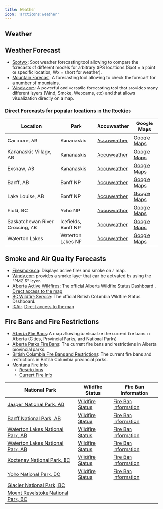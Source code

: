 ```yaml
---
title: Weather
icon: 'arcticons:weather'
---
```


## Weather


## Weather Forecast
- [Spotwx](https://spotwx.com/): Spot weather forecasting tool allowing to compare the forecasts of different models for arbitrary GPS locations (Spot = a point or specific location, Wx = short for weather).
- [Mountain Forecast](https://www.mountain-forecast.com/): A forecasting tool allowing to check the forecast for a number of mountains.
- [Windy.com](https://www.windy.com): A powerful and versatile forecasting tool that provides many different layers (Wind, Smoke, Webcams, etc) and that allows visualization directly on a map.

### Direct Forecasts for popular locations in the Rockies

| Location                        | Park                | Accuweather                                                                                                                                    | Google Maps                                              |
| ------------------------------- | ------------------- | ---------------------------------------------------------------------------------------------------------------------------------------------- | -------------------------------------------------------- |
| Canmore, AB                     | Kananaskis          | [Accuweather](https://www.accuweather.com/en/ca/canmore/t1w/weather-forecast/52142?city=canmore)                                               | [Google Maps](https://maps.app.goo.gl/dHDkmTMr14T41tUR6) |
| Kananaskis Village, AB          | Kananaskis          | [Accuweather](https://www.accuweather.com/en/ca/kananaskis/t0l/weather-forecast/52284?city=kananaskis)                                         | [Google Maps](https://maps.app.goo.gl/jTuxYv44GBihxaYE9) |
| Exshaw, AB                      | Kananaskis          | [Accuweather](https://www.accuweather.com/en/ca/exshaw/t0l/weather-forecast/51959?city=exshaw)                                                 | [Google Maps](https://maps.app.goo.gl/TNzvnFhgVuA9yM9e8) |
| Banff, AB                       | Banff NP            | [Accuweather](https://www.accuweather.com/en/ca/banff/t1l/weather-forecast/51958?city=banff)                                                   | [Google Maps](https://maps.app.goo.gl/QSYZfmGA1wwh3utA8) |
| Lake Louise, AB                 | Banff NP            | [Accuweather](https://www.accuweather.com/en/ca/lake-louise/t0l/weather-forecast/51957?city=lake%20louise)                                     | [Google Maps](https://maps.app.goo.gl/83xmkaC4tKPvm7us9) |
| Field, BC                       | Yoho NP             | [Accuweather](https://www.accuweather.com/en/ca/field/v0a/weather-forecast/52832?city=field)                                                   | [Google Maps](https://maps.app.goo.gl/syCQaXDywvcB6LFe8) |
| Saskatchewan River Crossing, AB | Icefields, Banff NP | [Accuweather](https://www.accuweather.com/en/ca/saskatchewan-river-crossing/t0l/weather-forecast/2295584?city=saskatchewan%20river%20crossing) | [Google Maps](https://maps.app.goo.gl/mJMb7fR3dfc4U6jz5) |
| Waterton Lakes                  | Waterton Lakes NP   | [Accuweather](https://www.accuweather.com/en/ca/waterton-park/t0k/daily-weather-forecast/61)                                                   | [Google Maps](https://maps.app.goo.gl/THkt6fjDwKHTh9RP8) |

## Smoke and Air Quality Forecasts
- [Firesmoke.ca](https://firesmoke.ca/forecasts/current/): Displays active fires and smoke on a map.
- [Windy.com](https://www.windy.com) provides a smoke layer that can be activated by using the "PM2.5" layer.
- [Alberta Active Wildfires](https://www.alberta.ca/wildfire-status#jumplinks-0): The official Alberta Wildfire Status Dashboard . [Direct access to the map](https://www.arcgis.com/apps/dashboards/3ffcc2d0ef3e4e0999b0cf8b636defa3)
- [BC Wildfire Service](https://wildfiresituation.nrs.gov.bc.ca/map): The official British Columbia Wildfire Status Dashboard.
- [IQAir](https://www.iqair.com/). [Direct access to the map](https://www.iqair.com/air-quality-map)

## Fire Bans and Fire Restrictions

- [Alberta Fire Bans](https://albertafirebans.ca/): A map allowing to visualize the current fire bans in Alberta (Cities, Provincial Parks, and National Parks)
- [Alberta Parks Fire Bans](https://www.albertaparks.ca/albertaparksca/advisories-public-safety/fire-bans/): The current fire bans and restrictions in Alberta provincial parks.
- [British Columbia Fire Bans and Restrictions](https://www2.gov.bc.ca/gov/content/safety/wildfire-status/prevention/fire-bans-and-restrictions): The current fire bans and restrictions in British Columbia provincial parks.
- [Montana Fire Info](https://www.mtfireinfo.org)
  - [Restrictions](https://www.mtfireinfo.org/pages/restrictions)
  - [Current Fire Info](https://www.mtfireinfo.org/pages/current-fire-info)


| National Park                                                                                                   | Wildfire Status                                                                                                    | Fire Ban Information                                                                                                  |
| --------------------------------------------------------------------------------------------------------------- | ------------------------------------------------------------------------------------------------------------------ | --------------------------------------------------------------------------------------------------------------------- |
| [Jasper National Park, AB](https://parks.canada.ca/pn-np/ab/jasper/visit/feu-alert-fire)                        | [Wildfire Status](https://parks.canada.ca/pn-np/ab/jasper/visit/feu-alert-fire/feudeforet-wildfire)                | [Fire Ban Information](https://parks.canada.ca/pn-np/ab/jasper/visit/feu-alert-fire/interdit-ban)                     |
| [Banff National Park, AB](https://parks.canada.ca/pn-np/ab/banff/nature/conservation/feu-fire)                  | [Wildfire Status](https://parks.canada.ca/pn-np/ab/banff/nature/conservation/feu-fire/miseajour-update)            | [Fire Ban Information](https://parks.canada.ca/pn-np/ab/banff/nature/conservation/feu-fire/interdit-ban)              |
| [Waterton Lakes National Park, AB](https://parks.canada.ca/pn-np/ab/waterton/nature/environment/feu-fire)       | [Wildfire Status](https://parks.canada.ca/pn-np/ab/waterton/nature/environment/feu-fire/fue-fire-info#fire-danger) | [Fire Ban Information](https://parks.canada.ca/pn-np/ab/waterton/nature/environment/feu-fire/fue-fire-info#safe-fire) |
| [Waterton Lakes National Park, AB](https://parks.canada.ca/pn-np/ab/waterton/nature/environment/feu-fire)       | [Wildfire Status](https://parks.canada.ca/pn-np/ab/waterton/nature/environment/feu-fire/fue-fire-info#fire-danger) | [Fire Ban Information](https://parks.canada.ca/pn-np/ab/waterton/nature/environment/feu-fire/fue-fire-info#safe-fire) |
| [Kootenay National Park, BC](https://parks.canada.ca/pn-np/bc/kootenay/visit/feu-alert-fire)                    | [Wildfire Status](https://parks.canada.ca/pn-np/bc/kootenay/visit/feu-alert-fire/feudeforet-wildfire)              | [Fire Ban Information](https://parks.canada.ca/pn-np/bc/kootenay/visit/feu-alert-fire/interdit-ban)                   |
| [Yoho National Park, BC](https://parks.canada.ca/pn-np/bc/yoho/visit/feu-alert-fire)                            | [Wildfire Status](https://parks.canada.ca/pn-np/bc/yoho/visit/feu-alert-fire/feudeforet-wildfire)                  | [Fire Ban Information](https://parks.canada.ca/pn-np/bc/yoho/visit/feu-alert-fire/interdit-ban)                       |
| [Glacier National Park, BC](https://parks.canada.ca/pn-np/bc/glacier/securite-safety/feu-fire-info)             |                                                                                                                    |                                                                                                                       |
| [Mount Revelstoke National Park, BC](https://parks.canada.ca/pn-np/bc/revelstoke/securite-safety/feu-fire-info) |                                                                                                                    |                                                                                                                       |

